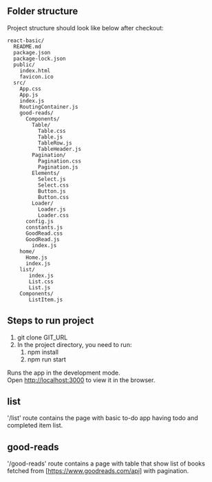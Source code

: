 ## Folder structure
Project structure should look like below after checkout:
```
react-basic/
  README.md
  package.json
  package-lock.json
  public/
    index.html
    favicon.ico
  src/
    App.css
    App.js
    index.js
    RoutingContainer.js
    good-reads/
      Components/
        Table/
          Table.css
          Table.js
          TableRow.js
          TableHeader.js
        Pagination/
          Pagination.css
          Pagination.js
        Elements/
          Select.js
          Select.css
          Button.js
          Button.css
        Loader/
          Loader.js
          Loader.css
      config.js
      constants.js
      GoodRead.css
      GoodRead.js
        index.js
    home/
      Home.js
      index.js
    list/
       index.js
       List.css
       List.js
    Components/
       ListItem.js
```

## Steps to run project

1. git clone GIT_URL
2. In the project directory, you need to run:
   1. npm install
   2. npm run start

Runs the app in the development mode.<br>
Open [http://localhost:3000](http://localhost:3000) to view it in the browser.

## list
'/list' route contains the page with basic to-do app having todo and completed item list.

## good-reads
'/good-reads' route contains a page with table that show list of books fetched from [https://www.goodreads.com/api] with pagination.
